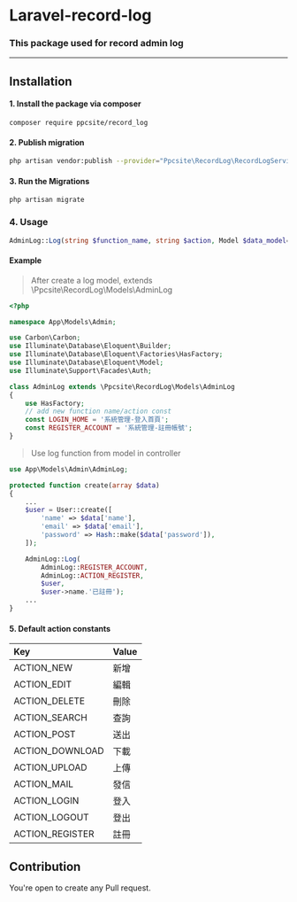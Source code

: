 # Laravel-record-log
### This package used for record admin log

---

## Installation

#### 1. Install the package via composer

```shell
composer require ppcsite/record_log
```

#### 2. Publish migration

```bash
php artisan vendor:publish --provider="Ppcsite\RecordLog\RecordLogServiceProvider"
```

#### 3. Run the Migrations

```shell
php artisan migrate
```

### 4. Usage

```php
AdminLog::Log(string $function_name, string $action, Model $data_model=null, string $comment=null)
```

#### Example

> After create a log model, extends \Ppcsite\RecordLog\Models\AdminLog

```php
<?php

namespace App\Models\Admin;

use Carbon\Carbon;
use Illuminate\Database\Eloquent\Builder;
use Illuminate\Database\Eloquent\Factories\HasFactory;
use Illuminate\Database\Eloquent\Model;
use Illuminate\Support\Facades\Auth;

class AdminLog extends \Ppcsite\RecordLog\Models\AdminLog
{
    use HasFactory;
    // add new function name/action const 
    const LOGIN_HOME = '系統管理-登入首頁';
    const REGISTER_ACCOUNT = '系統管理-註冊帳號';
}
```

> Use log function from model in controller

```php
use App\Models\Admin\AdminLog;

protected function create(array $data)
{
    ...
    $user = User::create([
        'name' => $data['name'],
        'email' => $data['email'],
        'password' => Hash::make($data['password']),
    ]);

    AdminLog::Log(
        AdminLog::REGISTER_ACCOUNT,
        AdminLog::ACTION_REGISTER,
        $user,
        $user->name.'已註冊');
    ...
}
```

#### 5. Default action constants
| Key   | Value |
|:------|:------|
| ACTION_NEW | 新增 |
| ACTION_EDIT   | 編輯 |
| ACTION_DELETE | 刪除 |
| ACTION_SEARCH | 查詢 |
| ACTION_POST | 送出 |
| ACTION_DOWNLOAD | 下載 |
| ACTION_UPLOAD | 上傳 |
| ACTION_MAIL | 發信 |
| ACTION_LOGIN | 登入 |
| ACTION_LOGOUT | 登出 |
| ACTION_REGISTER | 註冊 |

## Contribution
You're open to create any Pull request.
